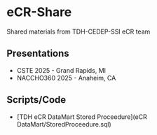 # eCR-Share
Shared materials from TDH-CEDEP-SSI eCR team

## Presentations
* CSTE 2025 - Grand Rapids, MI
* NACCHO360 2025 - Anaheim, CA

## Scripts/Code
* [TDH eCR DataMart Stored Proceedure](eCR DataMart/StoredProceedure.sql)
